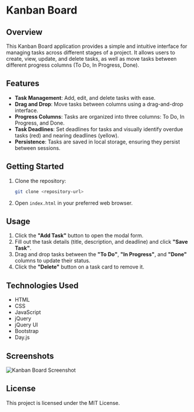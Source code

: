 # Kanban Board

## Overview
This Kanban Board application provides a simple and intuitive interface for managing tasks across different stages of a project. It allows users to create, view, update, and delete tasks, as well as move tasks between different progress columns (To Do, In Progress, Done).

## Features
- **Task Management**: Add, edit, and delete tasks with ease.
- **Drag and Drop**: Move tasks between columns using a drag-and-drop interface.
- **Progress Columns**: Tasks are organized into three columns: To Do, In Progress, and Done.
- **Task Deadlines**: Set deadlines for tasks and visually identify overdue tasks (red) and nearing deadlines (yellow).
- **Persistence**: Tasks are saved in local storage, ensuring they persist between sessions.

## Getting Started
1. Clone the repository:
   ```bash
   git clone <repository-url>
   
2. Open `index.html` in your preferred web browser.

## Usage
1. Click the **"Add Task"** button to open the modal form.
2. Fill out the task details (title, description, and deadline) and click **"Save Task"**.
3. Drag and drop tasks between the **"To Do"**, **"In Progress"**, and **"Done"** columns to update their status.
4. Click the **"Delete"** button on a task card to remove it.

## Technologies Used
- HTML
- CSS
- JavaScript
- jQuery
- jQuery UI
- Bootstrap
- Day.js

## Screenshots
![Kanban Board Screenshot]([screenshot.png](https://github.com/Acid0000/Amazing-konbon-board/blob/main/assets/image.png?raw=true))

## License
This project is licensed under the MIT License.
